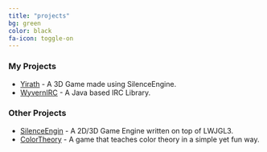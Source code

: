 ```yaml
---
title: "projects"
bg: green
color: black
fa-icon: toggle-on
---
```


### My Projects
- [Yirath](https://github.com/ShadowLordAlpha/Yirath) - A 3D Game made using SilenceEngine.
- [WyvernIRC](https://github.com/ShadowLordAlpha/WyvernIRC) - A Java based IRC Library.

### Other Projects
- [SilenceEngin](https://github.com/sriharshachilakapati/SilenceEngine) - A 2D/3D Game Engine written on top of LWJGL3.
- [ColorTheory](https://github.com/ComputerProgrammersUnite/ColorTheory) - A game that teaches color theory in a simple yet fun way.